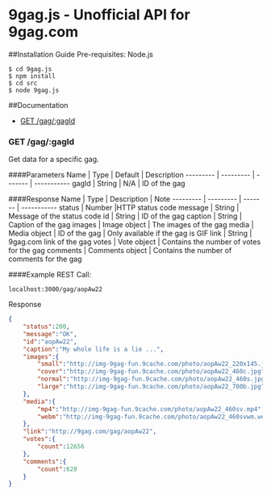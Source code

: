 # 9gag.js - Unofficial API for 9gag.com
##Installation Guide
Pre-requisites: Node.js
```shell
$ cd 9gag.js
$ npm install
$ cd src
$ node 9gag.js
```

##Documentation
- [GET /gag/:gagId](#get-gaggagid)

### GET /gag/:gagId
Get data for a specific gag.

####Parameters
Name      | Type      | Default | Description
--------- | --------- | ------- | -----------
gagId     | String    | N/A     | ID of the gag

####Response
Name      | Type      |  Description | Note
--------- | --------- | ------- | -----------
status     | Number    |HTTP status code
message     | String    |  Message of the status code
id     | String    | ID of the gag
caption     | String    | Caption of the gag
images     | Image object    | The images of the gag
media     | Media object    | ID of the gag | Only available if the gag is GIF
link     | String    | 9gag.com link of the gag
votes     | Vote object    |  Contains the number of votes for the gag
comments     | Comments object    |  Contains the number of comments for the gag

####Example
REST Call:
```
localhost:3000/gag/aopAw22
```
Response
```json
{  
    "status":200,
    "message":"OK",
    "id":"aopAw22",
    "caption":"My whole life is a lie ...",
    "images":{  
        "small":"http://img-9gag-fun.9cache.com/photo/aopAw22_220x145.jpg",
        "cover":"http://img-9gag-fun.9cache.com/photo/aopAw22_460c.jpg",
        "normal":"http://img-9gag-fun.9cache.com/photo/aopAw22_460s.jpg",
        "large":"http://img-9gag-fun.9cache.com/photo/aopAw22_700b.jpg"
    },
    "media":{  
        "mp4":"http://img-9gag-fun.9cache.com/photo/aopAw22_460sv.mp4",
        "webm":"http://img-9gag-fun.9cache.com/photo/aopAw22_460svwm.webm"
    },
    "link":"http://9gag.com/gag/aopAw22",
    "votes":{  
        "count":12656
    },
    "comments":{  
        "count":628
    }
}
```


